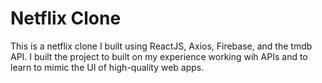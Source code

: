 # Netflix Clone

This is a netflix clone I built using ReactJS, Axios, Firebase, and the tmdb API. I built the project to built on my experience working wih APIs and to learn to mimic the UI of high-quality web apps. 


